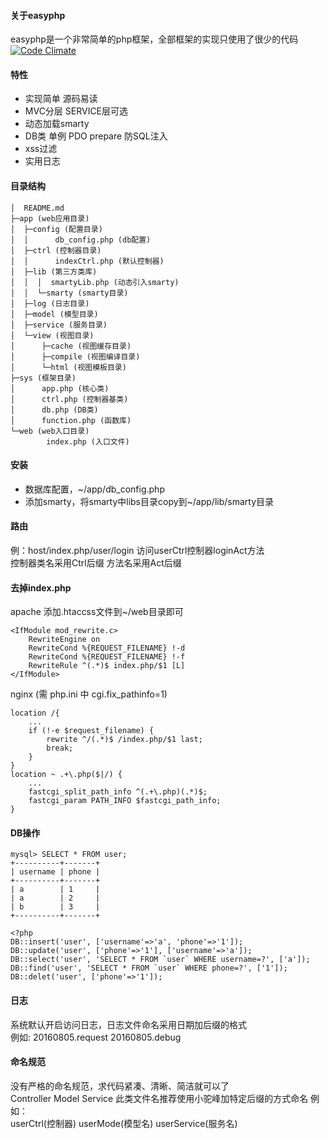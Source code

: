 #### 关于easyphp 
easyphp是一个非常简单的php框架，全部框架的实现只使用了很少的代码    
[![Code Climate](https://codeclimate.com/repos/57a7f438c5e93f007d000e5d/badges/a83beb52edc27bdd52c1/gpa.svg)](https://codeclimate.com/repos/57a7f438c5e93f007d000e5d/feed)  

#### 特性
* 实现简单 源码易读   
* MVC分层 SERVICE层可选  
* 动态加载smarty  
* DB类 单例 PDO prepare 防SQL注入  
* xss过滤  
* 实用日志  

#### 目录结构
```
│  README.md  
├─app (web应用目录)
│  ├─config (配置目录)
│  │      db_config.php (db配置)
│  ├─ctrl (控制器目录)
│  │      indexCtrl.php (默认控制器)
│  ├─lib (第三方类库)
│  │  │  smartyLib.php (动态引入smarty)
│  │  └─smarty (smarty目录)
│  ├─log (日志目录)
│  ├─model (模型目录)
│  ├─service (服务目录)
│  └─view (视图目录)
│      ├─cache (视图缓存目录)
│      ├─compile (视图编译目录)
│      └─html (视图模板目录)
├─sys (框架目录)
│      app.php (核心类)
│      ctrl.php (控制器基类)
│      db.php (DB类)
│      function.php (函数库)
└─web (web入口目录)
        index.php (入口文件) 
```

#### 安装
* 数据库配置，~/app/db_config.php  
* 添加smarty，将smarty中libs目录copy到~/app/lib/smarty目录    

#### 路由
例：host/index.php/user/login 访问userCtrl控制器loginAct方法  
控制器类名采用Ctrl后缀 方法名采用Act后缀  

#### 去掉index.php
apache 添加.htaccss文件到~/web目录即可  
```
<IfModule mod_rewrite.c>  
	RewriteEngine on  
	RewriteCond %{REQUEST_FILENAME} !-d  
	RewriteCond %{REQUEST_FILENAME} !-f  
	RewriteRule ^(.*)$ index.php/$1 [L]  
</IfModule>  
```
nginx (需 php.ini 中 cgi.fix_pathinfo=1)  
``` 
location /{
    ...
    if (!-e $request_filename) {
        rewrite ^/(.*)$ /index.php/$1 last;
        break;
    }
}
location ~ .+\.php($|/) {
    ...
    fastcgi_split_path_info ^(.+\.php)(.*)$;
    fastcgi_param PATH_INFO $fastcgi_path_info;
}
```

#### DB操作
```
mysql> SELECT * FROM user;
+----------+-------+  
| username | phone |  
+----------+-------+  
| a        | 1     |  
| a        | 2     |  
| b        | 3     |  
+----------+-------+  

<?php
DB::insert('user', ['username'=>'a', 'phone'=>'1']);
DB::update('user', ['phone'=>'1'], ['username'=>'a']);
DB::select('user', 'SELECT * FROM `user` WHERE username=?', ['a']);
DB::find('user', 'SELECT * FROM `user` WHERE phone=?', ['1']);
DB::delet('user', ['phone'=>'1']);
```

#### 日志
系统默认开启访问日志，日志文件命名采用日期加后缀的格式  
例如: 20160805.request 20160805.debug  

#### 命名规范
没有严格的命名规范，求代码紧凑、清晰、简洁就可以了  
Controller Model Service 此类文件名推荐使用小驼峰加特定后缀的方式命名 例如：  
userCtrl(控制器) userMode(模型名) userService(服务名)  
  
